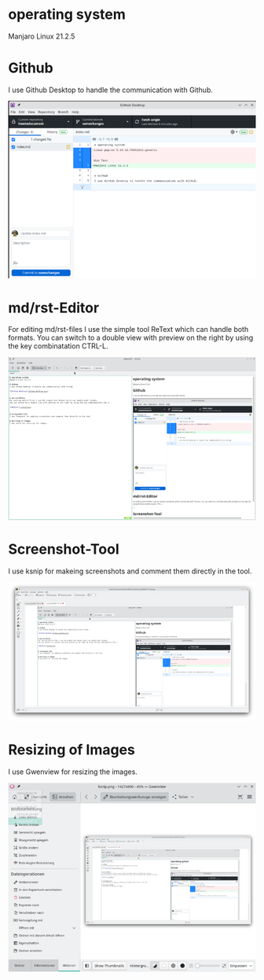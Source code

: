 # operating system
Manjaro Linux 21.2.5

# Github
I use Github Desktop to handle the communication with Github.

![Github Desktop](githup-desktop.png)


# md/rst-Editor
For editing md/rst-files I use the simple tool ReText which can handle both formats.
You can switch to a double view with preview on the right by using the key combinatation CTRL-L.

![ReText](retext.png)


# Screenshot-Tool
I use ksnip for makeing screenshots and comment them directly in the tool.

![KSnip](ksnip.png)

# Resizing of Images
I use Gwenview for resizing the images.

![Gwenview](gwenview.png)
